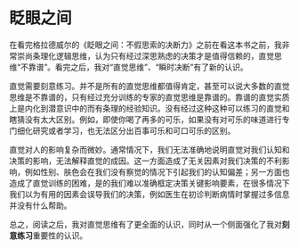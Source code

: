 # 眨眼之间

在看完格拉德威尔的《眨眼之间：不假思索的决断力》之前在看这本书之前，我非常崇尚条理化逻辑思维，认为只有经过深思熟虑的决策才是值得信赖的，直觉思维“不靠谱”。看完之后，我对“直觉思维”、“瞬时决断”有了新的认识。

直觉需要刻意练习。并不是所有的直觉思维都值得肯定，甚至可以说大多数的直觉思维是不靠谱的，只有经过充分训练的专家的直觉思维是靠谱的。靠谱的直觉实质上是内化到潜意识中的而有条理的经验知识。没有经过这种这种可以练习的直觉和瞎猜没有太大区别。例如，即使你喝了再多的可乐，如果没有对可乐的味道进行专门细化研究或者学习，也无法区分出百事可乐和可口可乐的区别。

直觉对人的影响复杂而微妙。通常情况下，我们无法准确地说明直觉对我们认知和决策的影响，无法解释直觉的成因。这一方面造成了无关因素对我们决策的不利影响，例如性别、肤色会在我们没有察觉的情况下引起我们的认知偏差；另一方面也造成了直觉训练的困难，是的我们难以准确框定决策关键影响要素，在很多情况下我们以为有用的因素会误导我们的决策，例如医生在初诊判断病情时掌握过多信息并没有什么帮助。

总之，阅读之后，我对直觉思维有了更全面的认识，同时从一个侧面强化了我对**刻意练习**重要性的认识。
